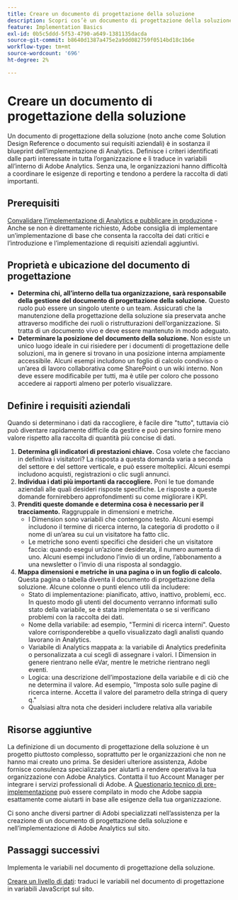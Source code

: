 ```yaml
---
title: Creare un documento di progettazione della soluzione
description: Scopri cos’è un documento di progettazione della soluzione e come utilizzarlo nella tua organizzazione.
feature: Implementation Basics
exl-id: 0b5c5ddd-5f53-4790-a649-1381135dacda
source-git-commit: b8640d1387a475e2a9dd082759f0514bd18c1b6e
workflow-type: tm+mt
source-wordcount: '696'
ht-degree: 2%

---
```


# Creare un documento di progettazione della soluzione

Un documento di progettazione della soluzione (noto anche come Solution Design Reference o documento sui requisiti aziendali) è in sostanza il blueprint dell’implementazione di Analytics. Definisce i criteri identificati dalle parti interessate in tutta l’organizzazione e li traduce in variabili all’interno di Adobe Analytics. Senza una, le organizzazioni hanno difficoltà a coordinare le esigenze di reporting e tendono a perdere la raccolta di dati importanti.

## Prerequisiti

[Convalidare l’implementazione di Analytics e pubblicare in produzione](../launch/validate-publish-prod.md) - Anche se non è direttamente richiesto, Adobe consiglia di implementare un’implementazione di base che consenta la raccolta dei dati critici e l’introduzione e l’implementazione di requisiti aziendali aggiuntivi.

## Proprietà e ubicazione del documento di progettazione

* **Determina chi, all’interno della tua organizzazione, sarà responsabile della gestione del documento di progettazione della soluzione.** Questo ruolo può essere un singolo utente o un team. Assicurati che la manutenzione della progettazione della soluzione sia preservata anche attraverso modifiche dei ruoli o ristrutturazioni dell’organizzazione. Si tratta di un documento vivo e deve essere mantenuto in modo adeguato.
* **Determinare la posizione del documento della soluzione.** Non esiste un unico luogo ideale in cui risiedere per i documenti di progettazione delle soluzioni, ma in genere si trovano in una posizione interna ampiamente accessibile. Alcuni esempi includono un foglio di calcolo condiviso o un’area di lavoro collaborativa come SharePoint o un wiki interno. Non deve essere modificabile per tutti, ma è utile per coloro che possono accedere ai rapporti almeno per poterlo visualizzare.

## Definire i requisiti aziendali

Quando si determinano i dati da raccogliere, è facile dire &quot;tutto&quot;, tuttavia ciò può diventare rapidamente difficile da gestire e può persino fornire meno valore rispetto alla raccolta di quantità più concise di dati.

1. **Determina gli indicatori di prestazioni chiave.** Cosa volete che facciano in definitiva i visitatori? La risposta a questa domanda varia a seconda del settore e del settore verticale, e può essere molteplici. Alcuni esempi includono acquisti, registrazioni o clic sugli annunci.
1. **Individua i dati più importanti da raccogliere.** Poni le tue domande aziendali alle quali desideri risposte specifiche. Le risposte a queste domande fornirebbero approfondimenti su come migliorare i KPI.
1. **Prenditi queste domande e determina cosa è necessario per il tracciamento.** Raggruppale in dimensioni e metriche.
   * I Dimension sono variabili che contengono testo. Alcuni esempi includono il termine di ricerca interno, la categoria di prodotto o il nome di un’area su cui un visitatore ha fatto clic.
   * Le metriche sono eventi specifici che desideri che un visitatore faccia: quando esegui un’azione desiderata, il numero aumenta di uno. Alcuni esempi includono l’invio di un ordine, l’abbonamento a una newsletter o l’invio di una risposta al sondaggio.
1. **Mappa dimensioni e metriche in una pagina o in un foglio di calcolo.** Questa pagina o tabella diventa il documento di progettazione della soluzione. Alcune colonne o punti elenco utili da includere:
   * Stato di implementazione: pianificato, attivo, inattivo, problemi, ecc. In questo modo gli utenti del documento verranno informati sullo stato della variabile, se è stata implementata o se si verificano problemi con la raccolta dei dati.
   * Nome della variabile: ad esempio, &quot;Termini di ricerca interni&quot;. Questo valore corrisponderebbe a quello visualizzato dagli analisti quando lavorano in Analytics.
   * Variabile di Analytics mappata a: la variabile di Analytics predefinita o personalizzata a cui scegli di assegnare i valori. I Dimension in genere rientrano nelle eVar, mentre le metriche rientrano negli eventi.
   * Logica: una descrizione dell’impostazione della variabile e di ciò che ne determina il valore. Ad esempio, &quot;Imposta solo sulle pagine di ricerca interne. Accetta il valore del parametro della stringa di query q.&quot;
   * Qualsiasi altra nota che desideri includere relativa alla variabile

## Risorse aggiuntive

La definizione di un documento di progettazione della soluzione è un progetto piuttosto complesso, soprattutto per le organizzazioni che non ne hanno mai creato uno prima. Se desideri ulteriore assistenza, Adobe fornisce consulenza specializzata per aiutarti a rendere operativa la tua organizzazione con Adobe Analytics. Contatta il tuo Account Manager per integrare i servizi professionali di Adobe. A [Questionario tecnico di pre-implementazione](assets/technical-pre-implementation-questionnaire.pdf) può essere compilato in modo che Adobe sappia esattamente come aiutarti in base alle esigenze della tua organizzazione.

Ci sono anche diversi partner di Adobi specializzati nell’assistenza per la creazione di un documento di progettazione della soluzione e nell’implementazione di Adobe Analytics sul sito.

## Passaggi successivi

Implementa le variabili nel documento di progettazione della soluzione.

[Creare un livello di dati](data-layer.md): traduci le variabili nel documento di progettazione in variabili JavaScript sul sito.
